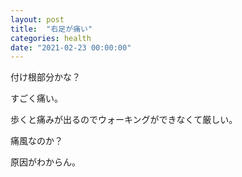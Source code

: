 ```yaml
---
layout: post
title:  "右足が痛い"
categories: health
date: "2021-02-23 00:00:00"
---
```


付け根部分かな？

すごく痛い。

歩くと痛みが出るのでウォーキングができなくて厳しい。

痛風なのか？

原因がわからん。

